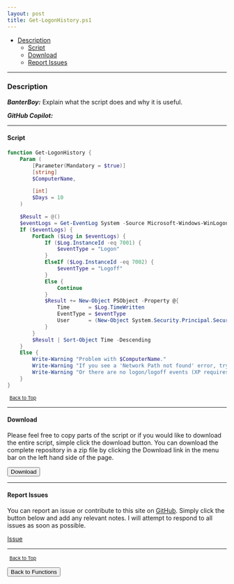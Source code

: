 ```yaml
---
layout: post
title: Get-LogonHistory.ps1
---
```


- [Description](#description)
  - [Script](#script)
  - [Download](#download)
  - [Report Issues](#report-issues)

---

### Description

**_BanterBoy:_** Explain what the script does and why it is useful.

**_GitHub Copilot:_**

---

#### Script

```powershell
function Get-LogonHistory {
    Param (
        [Parameter(Mandatory = $true)]
        [string]
        $ComputerName,

        [int]
        $Days = 10
    )

    $Result = @()
    $eventLogs = Get-EventLog System -Source Microsoft-Windows-WinLogon -After (Get-Date).AddDays(-$Days) -ComputerName $ComputerName
    If ($eventLogs) {
        ForEach ($Log in $eventLogs) {
            If ($Log.InstanceId -eq 7001) {
                $eventType = "Logon"
            }
            ElseIf ($Log.InstanceId -eq 7002) {
                $eventType = "Logoff"
            }
            Else {
                Continue
            }
            $Result += New-Object PSObject -Property @{
                Time      = $Log.TimeWritten
                EventType = $eventType
                User      = (New-Object System.Security.Principal.SecurityIdentifier $Log.ReplacementStrings[1]).Translate([System.Security.Principal.NTAccount])
            }
        }
        $Result | Sort-Object Time -Descending
    }
    Else {
        Write-Warning "Problem with $ComputerName."
        Write-Warning "If you see a 'Network Path not found' error, try starting the Remote Registry service on that Computer."
        Write-Warning "Or there are no logon/logoff events (XP requires auditing be turned on)"
    }
}
```

<span style="font-size:11px;"><a href="#"><i class="fas fa-caret-up" aria-hidden="true" style="color: white; margin-right:5px;"></i>Back to Top</a></span>

---

#### Download

Please feel free to copy parts of the script or if you would like to download the entire script, simple click the download button. You can download the complete repository in a zip file by clicking the Download link in the menu bar on the left hand side of the page.

<button class="btn" type="submit" onclick="window.open('/PowerShell/functions/activeDirectory/Get-LogonHistory.ps1')">
    <i class="fa fa-cloud-download-alt">
    </i>
        Download
</button>

---

#### Report Issues

You can report an issue or contribute to this site on <a href="https://github.com/BanterBoy/scripts-blog/issues">GitHub</a>. Simply click the button below and add any relevant notes. I will attempt to respond to all issues as soon as possible.

<!-- Place this tag where you want the button to render. -->

<a class="github-button" href="https://github.com/BanterBoy/scripts-blog/issues/new?title=Get-LogonHistory.ps1&body=There is a problem with this function. Please find details below." data-show-count="true" aria-label="Issue BanterBoy/scripts-blog on GitHub">Issue</a>

---

<span style="font-size:11px;"><a href="#"><i class="fas fa-caret-up" aria-hidden="true" style="color: white; margin-right:5px;"></i>Back to Top</a></span>

<a href="/menu/_pages/functions.html">
    <button class="btn">
        <i class='fas fa-reply'>
        </i>
            Back to Functions
    </button>
</a>

[1]: http://ecotrust-canada.github.io/markdown-toc
[2]: https://github.com/googlearchive/code-prettify
